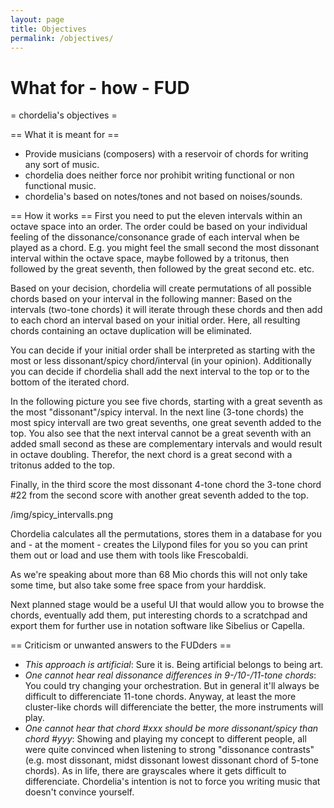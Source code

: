 ```yaml
---
layout: page
title: Objectives
permalink: /objectives/
---
```


# What for - how - FUD

= chordelia's objectives =

== What it is meant for ==

  * Provide musicians (composers) with a reservoir of chords for writing any sort of music.
  * chordelia does neither force nor prohibit writing functional or non functional music.
  * chordelia's based on notes/tones and not based on noises/sounds.

== How it works ==
First you need to put the eleven intervals within an octave space into an order. The order could be based on your individual feeling of the dissonance/consonance grade of each interval when be played as a chord. E.g. you might feel the small second the most dissonant interval within the octave space, maybe followed by a tritonus, then followed by the great seventh, then followed by the great second etc. etc.

Based on your decision, chordelia will create permutations of all possible chords based on your interval in the following manner: Based on the intervals (two-tone chords) it will iterate through these chords and then add to each chord an interval based on your initial order. Here, all resulting chords containing an octave duplication will be eliminated.

You can decide if your initial order shall be interpreted as starting with the most or less dissonant/spicy chord/interval (in your opinion). Additionally you can decide if chordelia shall add the next interval to the top or to the bottom of the iterated chord. 

In the following picture you see five chords, starting with a great seventh as the most "dissonant"/spicy interval. In the next line (3-tone chords) the most spicy intervall are two great sevenths, one great seventh added to the top. You also see that the next interval cannot be a great seventh with an added small second as these are complementary intervals and would result in octave doubling. Therefor, the next chord is a great second with a tritonus added to the top.

Finally, in the third score the most dissonant 4-tone chord the 3-tone chord #22 from the second score with another great seventh added to the top.

/img/spicy_intervalls.png

Chordelia calculates all the permutations, stores them in a database for you and - at the moment - creates the Lilypond files for you so you can print them out or load and use them with tools like Frescobaldi.

As we're speaking about more than 68 Mio chords this will not only take some time, but also take some free space from your harddisk.

Next planned stage would be a useful UI that would allow you to browse the chords, eventually add them, put interesting chords to a scratchpad and export them for further use in notation software like Sibelius or Capella.



== Criticism or unwanted answers to the FUDders == 
  * *This approach is artificial*: Sure it is. Being artificial belongs to being art.
  * *One cannot hear real dissonance differences in 9-/10-/11-tone chords*: You could try changing your orchestration. But in general it'll always be difficult to differenciate 11-tone chords. Anyway, at least the more cluster-like chords will differenciate the better, the more instruments will play.
  * *One cannot hear that chord #xxx should be more dissonant/spicy than chord #yyy*: Showing and playing my concept to different people, all were quite convinced when listening to strong "dissonance contrasts" (e.g. most dissonant, midst dissonant lowest dissonant chord of 5-tone chords). As in life, there are grayscales where it gets difficult to differenciate. Chordelia's intention is not to force you writing music that doesn't convince yourself.